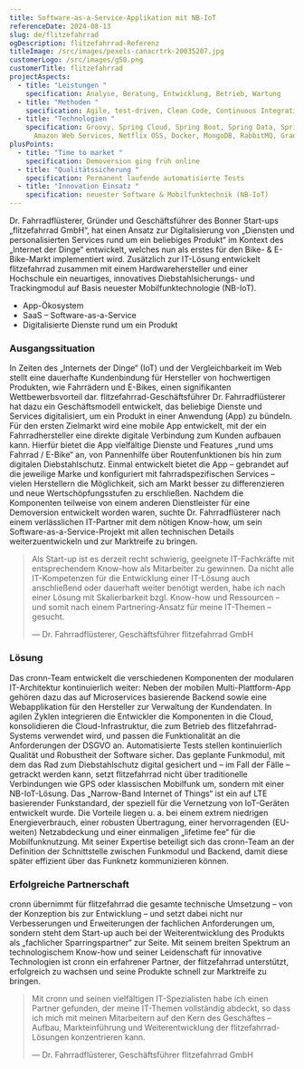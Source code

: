 ```yaml
---
title: Software-as-a-Service-Applikation mit NB-IoT
referenceDate: 2024-08-13
slug: de/flitzefahrrad
ogDescription: flitzefahrrad-Referenz
titleImage: /src/images/pexels-canacrtrk-20035207.jpg
customerLogo: /src/images/g50.png
customerTitle: flitzefahrrad
projectAspects:
  - title: "Leistungen "
    specification: Analyse, Beratung, Entwicklung, Betrieb, Wartung
  - title: "Methoden "
    specification: Agile, test-driven, Clean Code, Continuous Integration
  - title: "Technologien "
    specification: Groovy, Spring Cloud, Spring Boot, Spring Data, Spring Security,
      Amazon Web Services, Netflix OSS, Docker, MongoDB, RabbitMQ, Gradle
plusPoints:
  - title: "Time to market "
    specification: Demoversion ging früh online
  - title: "Qualitätssicherung "
    specification: Permanent laufende automatisierte Tests
  - title: "Innovation Einsatz "
    specification: neuester Software & Mobilfunktechnik (NB-IoT)
---
```

Dr. Fahrradflüsterer, Gründer und Geschäftsführer des Bonner Start-ups „flitzefahrrad GmbH“, hat einen Ansatz zur Digitalisierung von „Diensten und personalisierten Services rund um ein beliebiges Produkt“ im Kontext des „Internet der Dinge“ entwickelt, welches nun als erstes für den Bike- & E-Bike-Markt implementiert wird. Zusätzlich zur IT-Lösung entwickelt flitzefahrrad zusammen mit einem Hardwarehersteller und einer Hochschule ein neuartiges, innovatives Diebstahlsicherungs- und Trackingmodul auf Basis neuester Mobilfunktechnologie (NB-IoT).

* App-Ökosystem
* SaaS – Software-as-a-Service
* Digitalisierte Dienste rund um ein Produkt

### Ausgangssituation

In Zeiten des „Internets der Dinge“ (IoT) und der Vergleichbarkeit im Web stellt eine dauerhafte Kundenbindung für Hersteller von hochwertigen Produkten, wie Fahrrädern und E-Bikes, einen signifikanten Wettbewerbsvorteil dar. flitzefahrrad-Geschäftsführer Dr. Fahrradflüsterer hat dazu ein Geschäftsmodell entwickelt, das beliebige Dienste und Services digitalisiert, um ein Produkt in einer Anwendung (App) zu bündeln. Für den ersten Zielmarkt wird eine mobile App entwickelt, mit der ein Fahrradhersteller eine direkte digitale Verbindung zum Kunden aufbauen kann. Hierfür bietet die App vielfältige Dienste und Features „rund ums Fahrrad / E-Bike“ an, von Pannenhilfe über Routenfunktionen bis hin zum digitalen Diebstahlschutz. Einmal entwickelt bietet die App – gebrandet auf die jeweilige Marke und konfiguriert mit fahrradspezifischen Services – vielen Herstellern die Möglichkeit, sich am Markt besser zu differenzieren und neue Wertschöpfungsstufen zu erschließen. Nachdem die Komponenten teilweise von einem anderen Dienstleister für eine Demoversion entwickelt worden waren, suchte Dr. Fahrradflüsterer nach einem verlässlichen IT-Partner mit dem nötigen Know-how, um sein Software-as-a-Service-Projekt mit allen technischen Details weiterzuentwickeln und zur Marktreife zu bringen.

> Als Start-up ist es derzeit recht schwierig, geeignete IT-Fachkräfte mit entsprechendem Know-how als Mitarbeiter zu gewinnen. Da nicht alle IT-Kompetenzen für die Entwicklung einer IT-Lösung auch anschließend oder dauerhaft weiter benötigt werden, habe ich nach einer Lösung mit Skalierbarkeit bzgl. Know-how und Ressourcen – und somit nach einem Partnering-Ansatz für meine IT-Themen – gesucht.
>
> — Dr. Fahrradflüsterer, Geschäftsführer flitzefahrrad GmbH

### Lösung

Das cronn-Team entwickelt die verschiedenen Komponenten der modularen IT-Architektur kontinuierlich weiter: Neben der mobilen Multi-Plattform-App gehören dazu das auf Microservices basierende Backend sowie eine Webapplikation für den Hersteller zur Verwaltung der Kundendaten. In agilen Zyklen integrieren die Entwickler die Komponenten in die Cloud, konsolidieren die Cloud-Infrastruktur, die zum Betrieb des flitzefahrrad-Systems verwendet wird, und passen die Funktionalität an die Anforderungen der DSGVO an. Automatisierte Tests stellen kontinuierlich Qualität und Robustheit der Software sicher. Das geplante Funkmodul, mit dem das Rad zum Diebstahlschutz digital gesichert und – im Fall der Fälle – getrackt werden kann, setzt flitzefahrrad nicht über traditionelle Verbindungen wie GPS oder klassischen Mobilfunk um, sondern mit einer NB-IoT-Lösung. Das „Narrow-Band Internet of Things“ ist ein auf LTE basierender Funkstandard, der speziell für die Vernetzung von IoT-Geräten entwickelt wurde. Die Vorteile liegen u. a. bei einem extrem niedrigen Energieverbrauch, einer robusten Übertragung, einer hervorragenden (EU-weiten) Netzabdeckung und einer einmaligen „lifetime fee“ für die Mobilfunknutzung. Mit seiner Expertise beteiligt sich das cronn-Team an der Definition der Schnittstelle zwischen Funkmodul und Backend, damit diese später effizient über das Funknetz kommunizieren können.

### Erfolgreiche Partnerschaft

cronn übernimmt für flitzefahrrad die gesamte technische Umsetzung – von der Konzeption bis zur Entwicklung – und setzt dabei nicht nur Verbesserungen und Erweiterungen der fachlichen Anforderungen um, sondern steht dem Start-up auch bei der Weiterentwicklung des Produkts als „fachlicher Sparringspartner“ zur Seite. Mit seinem breiten Spektrum an technologischem Know-how und seiner Leidenschaft für innovative Technologien ist cronn ein erfahrener Partner, der flitzefahrrad unterstützt, erfolgreich zu wachsen und seine Produkte schnell zur Marktreife zu bringen.

> Mit cronn und seinen vielfältigen IT-Spezialisten habe ich einen Partner gefunden, der meine IT-Themen vollständig abdeckt, so dass ich mich mit meinen Mitarbeitern auf den Kern des Geschäftes – Aufbau, Markteinführung und Weiterentwicklung der flitzefahrrad-Lösungen konzentrieren kann.
>
> — Dr. Fahrradflüsterer, Geschäftsführer flitzefahrrad GmbH
